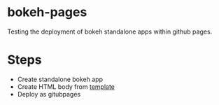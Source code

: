 # bokeh-pages
Testing the deployment of bokeh standalone apps within github pages.

# Steps
* Create standalone bokeh app
* Create HTML body from [template](https://andybrewer.github.io/mvp/)
* Deploy as gitubpages
